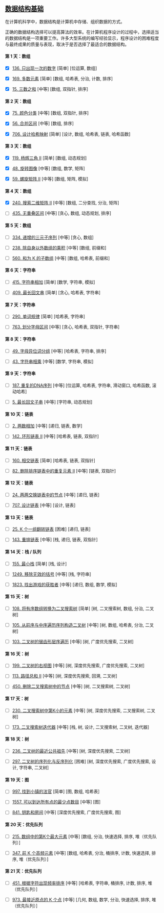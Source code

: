 [数据结构基础](https://leetcode-cn.com/study-plan/data-structures/)
-----

在计算机科学中，数据结构是计算机中存储、组织数据的方式。

正确的数据结构选择可以提高算法的效率。在计算机程序设计的过程中，选择适当的数据结构是一项重要工作。许多大型系统的编写经验显示，程序设计的困难程度与最终成果的质量与表现，取决于是否选择了最适合的数据结构。

#### 第 1 天：数组

- [x] [136. 只出现一次的数字](https://leetcode-cn.com/problems/single-number/) [简单] [位运算, 数组]

- [x] [169. 多数元素](https://leetcode-cn.com/problems/majority-element/) [简单] [数组, 哈希表, 分治, 计数, 排序]

- [x] [15. 三数之和](https://leetcode-cn.com/problems/3sum/) [中等] [数组, 双指针, 排序]


#### 第 2 天：数组

- [x] [75. 颜色分类](https://leetcode-cn.com/problems/sort-colors/) [中等] [数组, 双指针, 排序]

- [x] [56. 合并区间](https://leetcode-cn.com/problems/merge-intervals/) [中等] [数组, 排序]

- [x] [706. 设计哈希映射](https://leetcode-cn.com/problems/design-hashmap/) [简单] [设计, 数组, 哈希表, 链表, 哈希函数]


#### 第 3 天：数组

- [x] [119. 杨辉三角 II](https://leetcode-cn.com/problems/pascals-triangle-ii/) [简单] [数组, 动态规划]

- [x] [48. 旋转图像](https://leetcode-cn.com/problems/rotate-image/) [中等] [数组, 数学, 矩阵]

- [x] [59. 螺旋矩阵 II](https://leetcode-cn.com/problems/spiral-matrix-ii/) [中等] [数组, 矩阵, 模拟]


#### 第 4 天：数组

- [x] [240. 搜索二维矩阵 II](https://leetcode-cn.com/problems/search-a-2d-matrix-ii/) [中等] [数组, 二分查找, 分治, 矩阵]

- [ ] [435. 无重叠区间](https://leetcode-cn.com/problems/non-overlapping-intervals/) [中等] [贪心, 数组, 动态规划, 排序]


#### 第 5 天：数组

- [ ] [334. 递增的三元子序列](https://leetcode-cn.com/problems/increasing-triplet-subsequence/) [中等] [贪心, 数组]

- [ ] [238. 除自身以外数组的乘积](https://leetcode-cn.com/problems/product-of-array-except-self/) [中等] [数组, 前缀和]

- [ ] [560. 和为 K 的子数组](https://leetcode-cn.com/problems/subarray-sum-equals-k/) [中等] [数组, 哈希表, 前缀和]


#### 第 6 天：字符串

- [ ] [415. 字符串相加](https://leetcode-cn.com/problems/add-strings/) [简单] [数学, 字符串, 模拟]

- [ ] [409. 最长回文串](https://leetcode-cn.com/problems/longest-palindrome/) [简单] [贪心, 哈希表, 字符串]


#### 第 7 天：字符串

- [ ] [290. 单词规律](https://leetcode-cn.com/problems/word-pattern/) [简单] [哈希表, 字符串]

- [ ] [763. 划分字母区间](https://leetcode-cn.com/problems/partition-labels/) [中等] [贪心, 哈希表, 双指针, 字符串]


#### 第 8 天：字符串

- [ ] [49. 字母异位词分组](https://leetcode-cn.com/problems/group-anagrams/) [中等] [哈希表, 字符串, 排序]

- [ ] [43. 字符串相乘](https://leetcode-cn.com/problems/multiply-strings/) [中等] [数学, 字符串, 模拟]


#### 第 9 天：字符串

- [ ] [187. 重复的DNA序列](https://leetcode-cn.com/problems/repeated-dna-sequences/) [中等] [位运算, 哈希表, 字符串, 滑动窗口, 哈希函数, 滚动哈希]

- [ ] [5. 最长回文子串](https://leetcode-cn.com/problems/longest-palindromic-substring/) [中等] [字符串, 动态规划]


#### 第 10 天：链表

- [ ] [2. 两数相加](https://leetcode-cn.com/problems/add-two-numbers/) [中等] [递归, 链表, 数学]

- [ ] [142. 环形链表 II](https://leetcode-cn.com/problems/linked-list-cycle-ii/) [中等] [哈希表, 链表, 双指针]


#### 第 11 天：链表

- [ ] [160. 相交链表](https://leetcode-cn.com/problems/intersection-of-two-linked-lists/) [简单] [哈希表, 链表, 双指针]

- [ ] [82. 删除排序链表中的重复元素 II](https://leetcode-cn.com/problems/remove-duplicates-from-sorted-list-ii/) [中等] [链表, 双指针]


#### 第 12 天：链表

- [ ] [24. 两两交换链表中的节点](https://leetcode-cn.com/problems/swap-nodes-in-pairs/) [中等] [递归, 链表]

- [ ] [707. 设计链表](https://leetcode-cn.com/problems/design-linked-list/) [中等] [设计, 链表]


#### 第 13 天：链表

- [ ] [25. K 个一组翻转链表](https://leetcode-cn.com/problems/reverse-nodes-in-k-group/) [困难] [递归, 链表]

- [ ] [143. 重排链表](https://leetcode-cn.com/problems/reorder-list/) [中等] [栈, 递归, 链表, 双指针]


#### 第 14 天：栈 / 队列

- [ ] [155. 最小栈](https://leetcode-cn.com/problems/min-stack/) [简单] [栈, 设计]

- [ ] [1249. 移除无效的括号](https://leetcode-cn.com/problems/minimum-remove-to-make-valid-parentheses/) [中等] [栈, 字符串]

- [ ] [1823. 找出游戏的获胜者](https://leetcode-cn.com/problems/find-the-winner-of-the-circular-game/) [中等] [递归, 数组, 数学, 模拟]


#### 第 15 天：树

- [ ] [108. 将有序数组转换为二叉搜索树](https://leetcode-cn.com/problems/convert-sorted-array-to-binary-search-tree/) [简单] [树, 二叉搜索树, 数组, 分治, 二叉树]

- [ ] [105. 从前序与中序遍历序列构造二叉树](https://leetcode-cn.com/problems/construct-binary-tree-from-preorder-and-inorder-traversal/) [中等] [树, 数组, 哈希表, 分治, 二叉树]

- [ ] [103. 二叉树的锯齿形层序遍历](https://leetcode-cn.com/problems/binary-tree-zigzag-level-order-traversal/) [中等] [树, 广度优先搜索, 二叉树]


#### 第 16 天：树

- [ ] [199. 二叉树的右视图](https://leetcode-cn.com/problems/binary-tree-right-side-view/) [中等] [树, 深度优先搜索, 广度优先搜索, 二叉树]

- [ ] [113. 路径总和 II](https://leetcode-cn.com/problems/path-sum-ii/) [中等] [树, 深度优先搜索, 回溯, 二叉树]

- [ ] [450. 删除二叉搜索树中的节点](https://leetcode-cn.com/problems/delete-node-in-a-bst/) [中等] [树, 二叉搜索树, 二叉树]


#### 第 17 天：树

- [ ] [230. 二叉搜索树中第K小的元素](https://leetcode-cn.com/problems/kth-smallest-element-in-a-bst/) [中等] [树, 深度优先搜索, 二叉搜索树, 二叉树]

- [ ] [173. 二叉搜索树迭代器](https://leetcode-cn.com/problems/binary-search-tree-iterator/) [中等] [栈, 树, 设计, 二叉搜索树, 二叉树, 迭代器]


#### 第 18 天：树

- [ ] [236. 二叉树的最近公共祖先](https://leetcode-cn.com/problems/lowest-common-ancestor-of-a-binary-tree/) [中等] [树, 深度优先搜索, 二叉树]

- [ ] [297. 二叉树的序列化与反序列化](https://leetcode-cn.com/problems/serialize-and-deserialize-binary-tree/) [困难] [树, 深度优先搜索, 广度优先搜索, 设计, 字符串, 二叉树]


#### 第 19 天：图

- [ ] [997. 找到小镇的法官](https://leetcode-cn.com/problems/find-the-town-judge/) [简单] [图, 数组, 哈希表]

- [ ] [1557. 可以到达所有点的最少点数目](https://leetcode-cn.com/problems/minimum-number-of-vertices-to-reach-all-nodes/) [中等] [图]

- [ ] [841. 钥匙和房间](https://leetcode-cn.com/problems/keys-and-rooms/) [中等] [深度优先搜索, 广度优先搜索, 图]


#### 第 20 天：优先队列

- [ ] [215. 数组中的第K个最大元素](https://leetcode-cn.com/problems/kth-largest-element-in-an-array/) [中等] [数组, 分治, 快速选择, 排序, 堆（优先队列）]

- [ ] [347. 前 K 个高频元素](https://leetcode-cn.com/problems/top-k-frequent-elements/) [中等] [数组, 哈希表, 分治, 桶排序, 计数, 快速选择, 排序, 堆（优先队列）]


#### 第 21 天：优先队列

- [ ] [451. 根据字符出现频率排序](https://leetcode-cn.com/problems/sort-characters-by-frequency/) [中等] [哈希表, 字符串, 桶排序, 计数, 排序, 堆（优先队列）]

- [ ] [973. 最接近原点的 K 个点](https://leetcode-cn.com/problems/k-closest-points-to-origin/) [中等] [几何, 数组, 数学, 分治, 快速选择, 排序, 堆（优先队列）]


